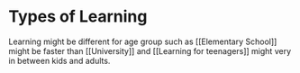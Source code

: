 # Types of Learning

Learning might be different for age group such as [[Elementary School]] might be faster than [[University]] and [[Learning for teenagers]] might very in between kids and adults.